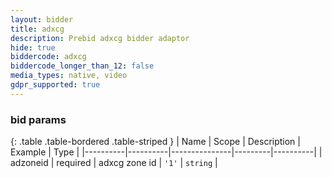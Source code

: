 ```yaml
---
layout: bidder
title: adxcg
description: Prebid adxcg bidder adaptor
hide: true
biddercode: adxcg
biddercode_longer_than_12: false
media_types: native, video
gdpr_supported: true
---
```


### bid params

{: .table .table-bordered .table-striped }
| Name     | Scope    | Description   | Example | Type     |
|----------|----------|---------------|---------|----------|
| adzoneid | required | adxcg zone id | `'1'`   | `string` |
